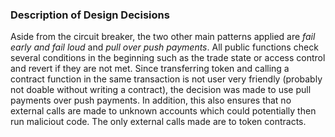 ### Description of Design Decisions
Aside from the circuit breaker, the two other main patterns applied are *fail early and fail loud* and *pull over push payments*. All public functions check several conditions in the beginning such as the trade state or access control and revert if they are not met. Since transferring token and calling a contract function in the same transaction is not user very friendly (probably not doable without writing a contract), the decision was made to use pull payments over push payments. In addition, this also ensures that no external calls are made to unknown accounts which could potentially then run maliciout code. The only external calls made are to token contracts.
